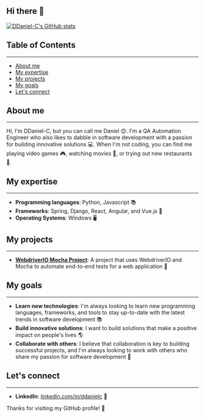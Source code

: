 ## Hi there 👋

[![DDaniel-C's GitHub stats](https://github-readme-stats.vercel.app/api?username=DDaniel-C&show_icons=true&theme=radical)](https://github.com/DDaniel-C)

## Table of Contents
-----------------

* [About me](#about-me)
* [My expertise](#my-expertise)
* [My projects](#my-projects)
* [My goals](#my-goals)
* [Let's connect](#lets-connect)

## About me
--------

Hi, I'm DDaniel-C, but you can call me Daniel 😊. I'm a QA Automation Engineer who also likes to dabble in software development with a passion for building innovative solutions 💻. When I'm not coding, you can find me playing video games 🎮, watching movies 🍿, or trying out new restaurants 🍴.

## My expertise
-------------

* **Programming languages**: Python, Javascript 📚
* **Frameworks**: Spring, Django, React, Angular, and Vue.js 🌈
* **Operating Systems**: Windows 🖥️

## My projects
-------------

* **[WebdriverIO Mocha Project](https://github.com/DDaniel-C/webdriverio-mocha-project)**: A project that uses WebdriverIO and Mocha to automate end-to-end tests for a web application 🚀

## My goals
---------

* **Learn new technologies**: I'm always looking to learn new programming languages, frameworks, and tools to stay up-to-date with the latest trends in software development 📚
* **Build innovative solutions**: I want to build solutions that make a positive impact on people's lives 🌎
* **Collaborate with others**: I believe that collaboration is key to building successful projects, and I'm always looking to work with others who share my passion for software development 🤝

## Let's connect
--------------

* **LinkedIn**: [linkedin.com/in/ddanielc](https://www.linkedin.com/in/ddaniel-call) 💼

Thanks for visiting my GitHub profile! 👋
